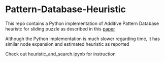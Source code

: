 # Pattern-Database-Heuristic
This repo contains a Python implementation of Additive Pattern Database heuristc for sliding puzzle as described in this [paper](https://www.aaai.org/Papers/JAIR/Vol22/JAIR-2209.pdf)


Although the Python implementation is much slower regarding time, it has similar node expansion and estimated heuristic as reported

Check out heuristic_and_search.ipynb for instruction
